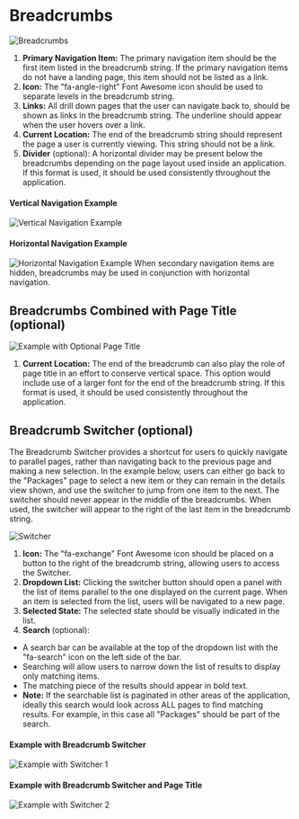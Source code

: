 # Breadcrumbs

![Breadcrumbs](img/Breadcrumbs-02.png)

  1. **Primary Navigation Item:** The primary navigation item should be the first item listed in the breadcrumb string. If the primary navigation items do not have a landing page, this item should not be listed as a link.
  2. **Icon:**  The "fa-angle-right" Font Awesome icon should be used to separate levels in the breadcrumb string.
  3. **Links:** All drill down pages that the user can navigate back to, should be shown as links in the breadcrumb string. The underline should appear when the user hovers over a link.
  4. **Current Location:** The end of the breadcrumb string should represent the page a user is currently viewing. This string should not be a link.
  5. **Divider** (optional): A horizontal divider may be present below the breadcrumbs depending on the page layout used inside an application. If this format is used, it should be used consistently throughout the application.

#### Vertical Navigation Example
![Vertical Navigation Example](img/Breadcrumbs-03.png)

#### Horizontal Navigation Example
![Horizontal Navigation Example](img/Breadcrumbs-04.png)
When secondary navigation items are hidden, breadcrumbs may be used in conjunction with horizontal navigation.

## Breadcrumbs Combined with Page Title (optional)
![Example with Optional Page Title ](img/Breadcrumbs-05.png)

1. **Current Location:** The end of the breadcrumb can also play the role of page title in an effort to conserve vertical space. This option would include use of a larger font for the end of the breadcrumb string. If this format is used, it should be used consistently throughout the application.

## Breadcrumb Switcher (optional)
The Breadcrumb Switcher provides a shortcut for users to quickly navigate to parallel pages, rather than navigating back to the previous page and making a new selection. In the example below, users can either go back to the "Packages" page to select a new item or they can remain in the details view shown, and use the switcher to jump from one item to the next. The switcher should never appear in the middle of the breadcrumbs. When used, the switcher will appear to the right of the last item in the breadcrumb string.

![Switcher](img/switcher.png)

1. **Icon:** The "fa-exchange" Font Awesome icon should be placed on a button to the right of the breadcrumb string, allowing users to access the Switcher.
2. **Dropdown List:** Clicking the switcher button should open a panel with the list of items parallel to the one displayed on the current page. When an item is selected from the list, users will be navigated to a new page.
3. **Selected State:** The selected state should be visually indicated in the list.
4. **Search** (optional):
  - A search bar can be available at the top of the dropdown list with the "fa-search" icon on the left side of the bar.
  - Searching will allow users to narrow down the list of results to display only matching items.
  - The matching piece of the results should appear in bold text.
  - **Note:** If the searchable list is paginated in other areas of the application, ideally this search would look across ALL pages to find matching results. For example, in this case all "Packages" should be part of the search.

#### Example with Breadcrumb Switcher
![Example with Switcher 1](img/Breadcrumbs-06.png)

#### Example with Breadcrumb Switcher and Page Title
![Example with Switcher 2](img/Breadcrumbs-07.png)
